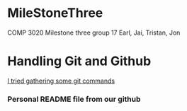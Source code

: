 
# MileStoneThree
COMP 3020 Milestone three group 17 Earl, Jai, Tristan, Jon

# Handling Git and Github
[I tried gathering some git commands](https://gist.github.com/Tenacle/4459f6458a5d87988a418d919b29113f)

### Personal README file from our github